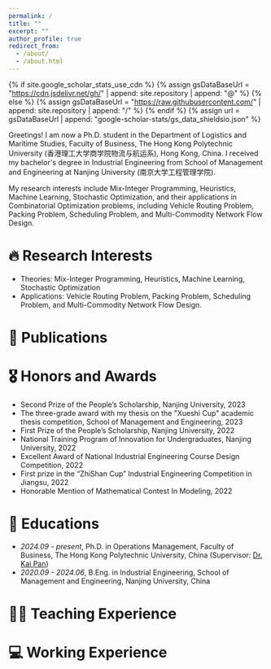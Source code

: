 ```yaml
---
permalink: /
title: ""
excerpt: ""
author_profile: true
redirect_from: 
  - /about/
  - /about.html
---
```


{% if site.google_scholar_stats_use_cdn %}
{% assign gsDataBaseUrl = "https://cdn.jsdelivr.net/gh/" | append: site.repository | append: "@" %}
{% else %}
{% assign gsDataBaseUrl = "https://raw.githubusercontent.com/" | append: site.repository | append: "/" %}
{% endif %}
{% assign url = gsDataBaseUrl | append: "google-scholar-stats/gs_data_shieldsio.json" %}

<span class='anchor' id='about-me'></span>

Greetings! I am now a Ph.D. student in the Department of Logistics and Maritime Studies, Faculty of Business, The Hong Kong Polytechnic University (香港理工大学商学院物流与航运系), Hong Kong, China. I received my bachelor's degree in Industrial Engineering from School of Management and Engineering at Nanjing University (南京大学工程管理学院).

My research interests include Mix-Integer Programming, Heuristics, Machine Learning, Stochastic Optimization, and their applications in Combinatorial Optimization problems, including Vehicle Routing Problem, Packing Problem, Scheduling Problem, and Multi-Commodity Network Flow Design.

# 🔥 Research Interests
- Theories: Mix-Integer Programming, Heuristics, Machine Learning, Stochastic Optimization
- Applications: Vehicle Routing Problem, Packing Problem, Scheduling Problem, and Multi-Commodity Network Flow Design.

# 📝 Publications 

# 🎖 Honors and Awards
-	Second Prize of the People’s Scholarship, Nanjing University, 2023
-	The three-grade award with my thesis on the "Xueshi Cup" academic thesis competition, School of Management and Engineering, 2023
-	First Prize of the People’s Scholarship, Nanjing University, 2022
-	National Training Program of Innovation for Undergraduates, Nanjing University, 2022
-	Excellent Award of National Industrial Engineering Course Design Competition, 2022
-	First prize in the “ZhiShan Cup” Industrial Engineering Competition in Jiangsu, 2022
-	Honorable Mention of Mathematical Contest In Modeling, 2022

# 📖 Educations
- *2024.09 - present*, Ph.D. in Operations Management, Faculty of Business, The Hong Kong Polytechnic University, China \(Supervisor: <a href='https://sites.google.com/view/kaipanuf'>Dr. Kai Pan</a>)
- *2020.09 - 2024.06*, B.Eng. in Industrial Engineering, School of Management and Engineering, Nanjing University, China 

# 🧑‍🏫 Teaching Experience

# 💻 Working Experience


